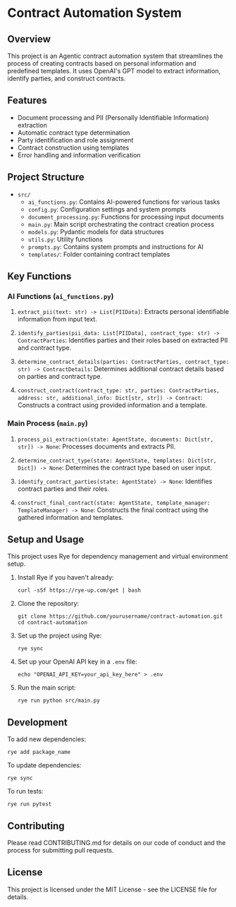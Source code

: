 # Contract Automation System

## Overview

This project is an Agentic contract automation system that streamlines the process of creating contracts based on personal information and predefined templates. It uses OpenAI's GPT model to extract information, identify parties, and construct contracts.

## Features

- Document processing and PII (Personally Identifiable Information) extraction
- Automatic contract type determination
- Party identification and role assignment
- Contract construction using templates
- Error handling and information verification

## Project Structure

- `src/`
  - `ai_functions.py`: Contains AI-powered functions for various tasks
  - `config.py`: Configuration settings and system prompts
  - `document_processing.py`: Functions for processing input documents
  - `main.py`: Main script orchestrating the contract creation process
  - `models.py`: Pydantic models for data structures
  - `utils.py`: Utility functions
  - `prompts.py`: Contains system prompts and instructions for AI
  - `templates/`: Folder containing contract templates

## Key Functions

### AI Functions (`ai_functions.py`)

1. `extract_pii(text: str) -> List[PIIData]`:
   Extracts personal identifiable information from input text.

2. `identify_parties(pii_data: List[PIIData], contract_type: str) -> ContractParties`:
   Identifies parties and their roles based on extracted PII and contract type.

3. `determine_contract_details(parties: ContractParties, contract_type: str) -> ContractDetails`:
   Determines additional contract details based on parties and contract type.

4. `construct_contract(contract_type: str, parties: ContractParties, address: str, additional_info: Dict[str, str]) -> Contract`:
   Constructs a contract using provided information and a template.

### Main Process (`main.py`)

1. `process_pii_extraction(state: AgentState, documents: Dict[str, str]) -> None`:
   Processes documents and extracts PII.

2. `determine_contract_type(state: AgentState, templates: Dict[str, Dict]) -> None`:
   Determines the contract type based on user input.

3. `identify_contract_parties(state: AgentState) -> None`:
   Identifies contract parties and their roles.

4. `construct_final_contract(state: AgentState, template_manager: TemplateManager) -> None`:
   Constructs the final contract using the gathered information and templates.

## Setup and Usage

This project uses Rye for dependency management and virtual environment setup.

1. Install Rye if you haven't already:
   ```
   curl -sSf https://rye-up.com/get | bash
   ```

2. Clone the repository:
   ```
   git clone https://github.com/yourusername/contract-automation.git
   cd contract-automation
   ```

3. Set up the project using Rye:
   ```
   rye sync
   ```

4. Set up your OpenAI API key in a `.env` file:
   ```
   echo "OPENAI_API_KEY=your_api_key_here" > .env
   ```

5. Run the main script:
   ```
   rye run python src/main.py
   ```

## Development

To add new dependencies:

```
rye add package_name
```

To update dependencies:
```
rye sync
```

To run tests:
```
rye run pytest
```

## Contributing

Please read CONTRIBUTING.md for details on our code of conduct and the process for submitting pull requests.

## License

This project is licensed under the MIT License - see the LICENSE file for details.
